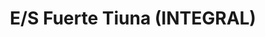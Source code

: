 ---
title: "E/S Fuerte Tiuna (INTEGRAL)"
url: /caracas/e-s-fuerte-tiuna-integral/
shop: Allgemein
---